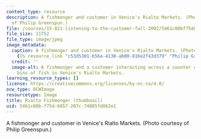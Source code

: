 ```yaml
---
content_type: resource
description: A fishmonger and customer in Venice's Rialto Markets. (Photo courtesy
  of Philip Greenspun.)
file: /courses/15-821-listening-to-the-customer-fall-2002/5461c00bf75d6857207c74085fd862e1_15-821f02-th.jpg
file_size: 11752
file_type: image/jpeg
image_metadata:
  caption: A fishmonger and customer in Venice's Rialto Markets. (Photo courtesy of
    {{% resource_link "c53d5301-b56a-4138-ab00-816e2f43d379" "Philip Greenspun" %}}.)
  credit: ''
  image-alt: A fishmonger and a customer interacting across a counter covered with
    bins of fish in Venice's Rialto Markets.
learning_resource_types: []
license: https://creativecommons.org/licenses/by-nc-sa/4.0/
ocw_type: OCWImage
resourcetype: Image
title: Rialto Fishmonger (thumbnail)
uid: 5461c00b-f75d-6857-207c-74085fd862e1
---
```

A fishmonger and customer in Venice's Rialto Markets. (Photo courtesy of Philip Greenspun.)